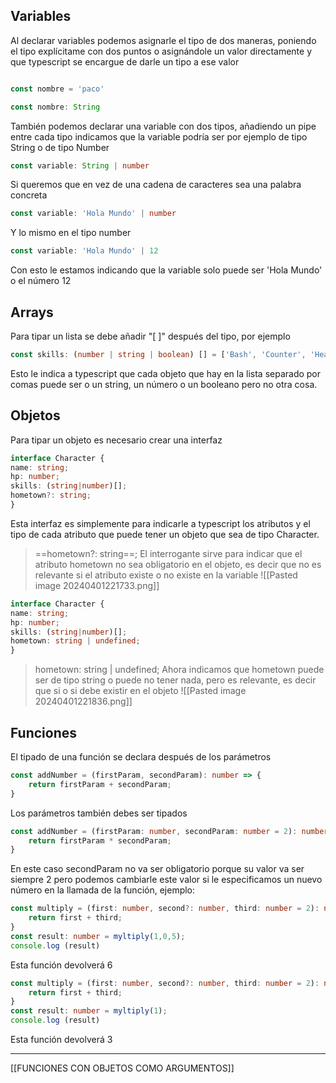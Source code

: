 
Variables
--

Al declarar variables podemos asignarle el tipo de dos maneras, poniendo el tipo explícitame con dos puntos o asignándole un valor directamente y que typescript se encargue de darle un tipo a ese valor

``` TYPESCRIPT

const nombre = 'paco'

const nombre: String 

```

También podemos declarar una variable con dos tipos, añadiendo un pipe entre cada tipo indicamos que la variable podría ser por ejemplo de tipo String o de tipo Number

``` Typescript
const variable: String | number
```

Si queremos que en vez de una cadena de caracteres sea una palabra concreta 

``` typescript
const variable: 'Hola Mundo' | number
```

Y lo mismo en el tipo number

```typescript
const variable: 'Hola Mundo' | 12
```

Con esto le estamos indicando que la variable solo puede ser 'Hola Mundo' o el número 12

Arrays
--

Para tipar un lista se debe añadir "[ ]"  después del tipo, por ejemplo 

```typescript
const skills: (number | string | boolean) [] = ['Bash', 'Counter', 'Healing', 123, true];
```

Esto le indica a typescript que cada objeto que hay en la lista separado por comas puede ser o un string, un número o un booleano pero no otra cosa.






Objetos
--
Para tipar un objeto es necesario crear una interfaz
```typescript
interface Character {
name: string;
hp: number;
skills: (string|number)[];
hometown?: string;
}
```

Esta interfaz es simplemente para indicarle a typescript los atributos y el tipo de cada atributo que puede tener un objeto que sea de tipo Character.
> ==hometown?: string==;  El interrogante sirve para indicar que el atributo hometown no sea obligatorio en el objeto, es decir que no es relevante si el atributo existe o no existe en la variable
> ![[Pasted image 20240401221733.png]]
```typescript
interface Character {
name: string;
hp: number;
skills: (string|number)[];
hometown: string | undefined;
}
```

> hometown: string | undefined; Ahora indicamos que hometown puede ser de tipo string o puede no tener nada, pero es relevante, es decir que si o si debe existir en el objeto
> ![[Pasted image 20240401221836.png]]


Funciones
---
El tipado de una función se declara después de los parámetros
```typescript
const addNumber = (firstParam, secondParam): number => {
	return firstParam + secondParam;
}
```

Los parámetros también debes ser tipados
```typescript
const addNumber = (firstParam: number, secondParam: number = 2): number =>{
	return firstParam * secondParam;
}
```

En este caso secondParam no va ser obligatorio porque su valor va ser siempre 2 pero podemos cambiarle este valor si le especificamos un nuevo número en la llamada de la función,
ejemplo:
```typescript
const multiply = (first: number, second?: number, third: number = 2): number => {
	return first + third;
}
const result: number = myltiply(1,0,5);
console.log (result)
```
Esta función devolverá 6
```typescript
const multiply = (first: number, second?: number, third: number = 2): number => {
	return first + third;
}
const result: number = myltiply(1);
console.log (result)
```
Esta función devolverá 3


---
[[FUNCIONES CON OBJETOS COMO ARGUMENTOS]]
